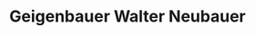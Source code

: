 ---
title: "Geigenbauer Walter Neubauer"
url: /wien/geigenbauer-walter-neubauer/
shop: Instrumente
---